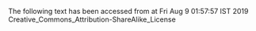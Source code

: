 The following text has been accessed from at Fri Aug 9 01:57:57 IST 2019
Creative_Commons_Attribution-ShareAlike_License
